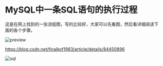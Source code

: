 # MySQL中一条SQL语句的执行过程

这是在网上找到的一张流程图，写的比较好，大家可以先看图，然后看详细阅读下面的各个步骤。

![preview](https://pic3.zhimg.com/v2-33018662d8baaa222effc14419fdd74a_r.jpg)

https://blog.csdn.net/finalkof1983/article/details/84450896

![sql](https://i.loli.net/2021/09/09/6jUJwdBvEhKLQ4P.png)